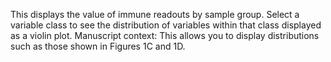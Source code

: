 This displays the value of immune readouts by sample group.
Select a variable class to see the distribution of variables within that class displayed as a violin plot.
Manuscript context: 
This allows you to display distributions such as those shown in Figures 1C and 1D.
